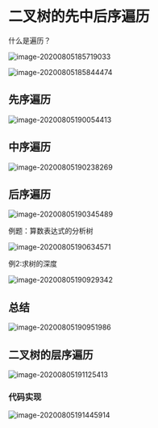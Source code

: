 # 二叉树的先中后序遍历

什么是遍历？

![image-20200805185719033](https://cdn.jsdelivr.net/gh/KimYangOfCat/MyPicStorage/2021-CSPostgraduate-408/20200810013609.jpg)

![image-20200805185844474](https://cdn.jsdelivr.net/gh/KimYangOfCat/MyPicStorage/2021-CSPostgraduate-408/20200810013613.jpg)

## 先序遍历

![image-20200805190054413](https://cdn.jsdelivr.net/gh/KimYangOfCat/MyPicStorage/2021-CSPostgraduate-408/20200810013618.jpg)

## 中序遍历

![image-20200805190238269](https://cdn.jsdelivr.net/gh/KimYangOfCat/MyPicStorage/2021-CSPostgraduate-408/20200810013622.jpg)

## 后序遍历

![image-20200805190345489](https://cdn.jsdelivr.net/gh/KimYangOfCat/MyPicStorage/2021-CSPostgraduate-408/20200810013630.jpg)

例题：算数表达式的分析树

![image-20200805190634571](https://cdn.jsdelivr.net/gh/KimYangOfCat/MyPicStorage/2021-CSPostgraduate-408/20200810013648.jpg)

例2:求树的深度

![image-20200805190929342](https://cdn.jsdelivr.net/gh/KimYangOfCat/MyPicStorage/2021-CSPostgraduate-408/20200810013652.jpg)

## 总结

![image-20200805190951986](https://cdn.jsdelivr.net/gh/KimYangOfCat/MyPicStorage/2021-CSPostgraduate-408/20200810013657.jpg)

## 二叉树的层序遍历

![image-20200805191125413](https://cdn.jsdelivr.net/gh/KimYangOfCat/MyPicStorage/2021-CSPostgraduate-408/20200810013702.jpg)

### 代码实现

![image-20200805191445914](https://tva1.sinaimg.cn/large/007S8ZIlly1ghg5f1pfwcj31ju0u04qq.jpg)

